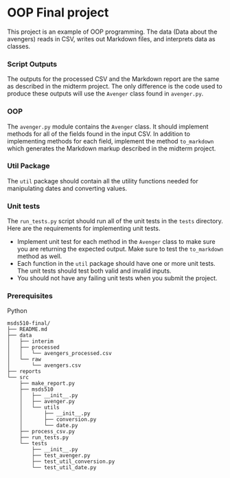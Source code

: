 # OOP Final project

This project is an example of OOP programming. The data (Data about the avengers) reads in CSV, writes out Markdown files, and interprets data as classes. 

### Script Outputs

The outputs for the processed CSV and the Markdown report are the same as described in the midterm project.  The only difference is the code used to produce these outputs will use the `Avenger` class found in `avenger.py`.  

### OOP
The `avenger.py` module contains the `Avenger` class. It should implement methods for all of the fields found in the input CSV.  In addition to implementing methods for each field, implement the method `to_markdown` which generates the Markdown markup described in the midterm project. 

### Util Package

The `util` package should contain all the utility functions needed for manipulating dates and converting values. 

### Unit tests

The `run_tests.py` script should run all of the unit tests in the `tests` directory.  Here are the requirements for implementing unit tests. 

* Implement unit test for each method in the `Avenger` class to make sure you are returning the expected output.  Make sure to test the `to_markdown` method as well. 
* Each function in the `util` package should have one or more unit tests.  The unit tests should test both valid and invalid inputs. 
* You should not have any failing unit tests when you submit the project. 

### Prerequisites

Python


```nohighlight
msds510-final/
├── README.md
├── data
│   ├── interim
│   ├── processed
│   │   └── avengers_processed.csv
│   └── raw
│       └── avengers.csv
├── reports
└── src
    ├── make_report.py
    ├── msds510
    │   ├── __init__.py
    │   ├── avenger.py
    │   └── utils
    │       ├── __init__.py
    │       ├── conversion.py
    │       └── date.py
    ├── process_csv.py
    ├── run_tests.py
    └── tests
        ├── __init__.py
        ├── test_avenger.py
        ├── test_util_conversion.py
        └── test_util_date.py
```